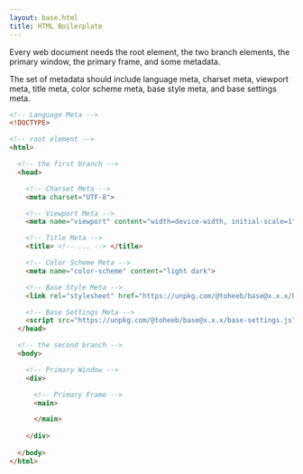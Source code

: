 ```yaml
---
layout: base.html
title: HTML Boilerplate
---
```


Every web document needs the root element, the two branch elements, the primary window, the primary frame, and some metadata.

The set of metadata should include language meta, charset meta, viewport meta, title meta, color scheme meta, base style meta, and base settings meta. 

```html
<!-- Language Meta -->
<!DOCTYPE>

<!-- root element -->
<html>

  <!-- the first branch -->
  <head>

    <!-- Charset Meta -->
    <meta charset="UTF-8">

    <!-- Viewport Meta -->
    <meta name="viewport" content="width=device-width, initial-scale=1">

    <!-- Title Meta -->
    <title> <!-- ... --> </title>

    <!-- Color Scheme Meta -->
    <meta name="color-scheme" content="light dark">

    <!-- Base Style Meta -->
    <link rel="stylesheet" href="https://unpkg.com/@toheeb/base@x.x.x/base.css">

    <!-- Base Settings Meta -->
    <script src="https://unpkg.com/@toheeb/base@x.x.x/base-settings.js"></script>
  </head>

  <!-- the second branch -->
  <body>

    <!-- Primary Window -->
    <div>

      <!-- Primary Frame -->
      <main>

      </main>
      
    </div>
    
  </body>
</html>
```
